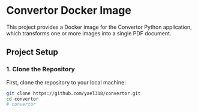 # Convertor Docker Image

This project provides a Docker image for the Convertor Python application, which transforms one or more images into a single PDF document.

## Project Setup

### 1. Clone the Repository

First, clone the repository to your local machine:

```bash
git clone https://github.com/yael318/convertor.git
cd convertor
# convertor
